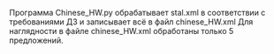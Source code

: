 Программа Chinese_HW.py обрабатывает stal.xml в соответствии с требованиями ДЗ и записывает всё в файл chinese_HW.xml
Для наглядности в файле chinese_HW.xml обработаны только 5  предложений.

